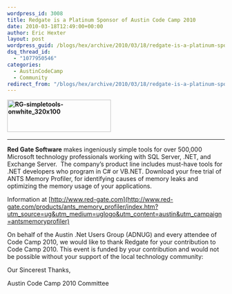 ```yaml
---
wordpress_id: 3008
title: Redgate is a Platinum Sponsor of Austin Code Camp 2010
date: 2010-03-18T12:49:00+00:00
author: Eric Hexter
layout: post
wordpress_guid: /blogs/hex/archive/2010/03/18/redgate-is-a-platinum-sponsor-of-austin-code-camp-2010.aspx
dsq_thread_id:
  - "1077950546"
categories:
  - AustinCodeCamp
  - Community
redirect_from: "/blogs/hex/archive/2010/03/18/redgate-is-a-platinum-sponsor-of-austin-code-camp-2010.aspx/"
---
```

**[<img style="border-bottom: 0px;border-left: 0px;border-top: 0px;border-right: 0px" border="0" alt="RG-simpletools-onwhite_320x100" src="http://lostechies.com/content/erichexter/uploads/2011/03/RGsimpletoolsonwhite_320x100_37955639.jpg" width="240" height="75" />](http://www.red-gate.com/products/ants_memory_profiler/index.htm?utm_source=ug&utm_medium=uglogo&utm_content=austin&utm_campaign=antsmemoryprofiler)&#160;**

****

**Red Gate Software** makes ingeniously simple tools for over 500,000 Microsoft technology professionals working with SQL Server, .NET, and Exchange Server.&#160; The company’s product line includes must-have tools for .NET developers who program in C# or VB.NET. Download your free trial of ANTS Memory Profiler, for identifying causes of memory leaks and optimizing the memory usage of your applications.

Information at [http://www.red-gate.com](http://www.red-gate.com/products/ants_memory_profiler/index.htm?utm_source=ug&utm_medium=uglogo&utm_content=austin&utm_campaign=antsmemoryprofiler)

On behalf of the Austin .Net Users Group (ADNUG) and every attendee of Code Camp 2010, we would like to thank Redgate for your contribution to Code Camp 2010. This event is funded by your contribution and would not be possible without your support of the local technology community:

Our Sincerest Thanks, 

Austin Code Camp 2010 Committee